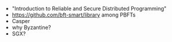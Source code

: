 
* "Introduction to Reliable and Secure Distributed Programming"
* https://github.com/bft-smart/library among PBFTs
* Casper
* why Byzantine?
* SGX?

